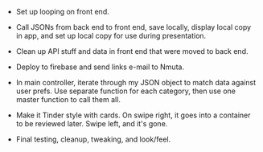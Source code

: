 - Set up looping on front end.
- Call JSONs from back end to front end, save locally, display local copy in app, and set up local copy for use during presentation.
- Clean up API stuff and data in front end that were moved to back end.
- Deploy to firebase and send links e-mail to Nmuta.

- In main controller, iterate through my JSON object to match data against user prefs. Use separate function for each category, then use one master function to call them all.

- Make it Tinder style with cards. On swipe right, it goes into a container to be reviewed later. Swipe left, and it's gone.

- Final testing, cleanup, tweaking, and look/feel.
